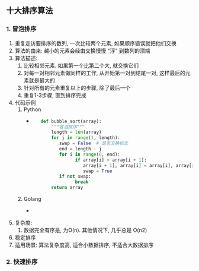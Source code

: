 ## 十大排序算法
### 1. 冒泡排序
1. 重复走访要排序的数列, 一次比较两个元素, 如果顺序错误就把他们交换
2. 算法的由来: 越小的元素会经由交换慢慢 "浮" 到数列的顶端
3. 算法描述:
   1. 比较相邻元素. 如果第一个比第二个大, 就交换它们
   2. 对每一对相邻元素做同样的工作, 从开始第一对到结尾一对, 这样最后的元素就是最大的
   3. 针对所有的元素重复以上的步骤, 除了最后一个
   4. 重复1-3步骤, 直到排序完成
4. 代码示例
   1. Python
      * ```python
           def bubble_sort(array):
               """冒泡排序"""
               length = len(array)
               for j in range(1, length):
                  swap = False  # 是否交换标志
                  end = length - j
                  for i in range(0, end):
                        if array[i] > array[i + 1]:
                           array[i + 1], array[i] = array[i], array[i + 1]
                           swap = True
                  if not swap:
                        break
               return array
           ```
   2. Golang
      * ```
           
        ```
5. 复杂度:
   1. 数据完全有序是, 为O(n). 其他情况下, 几乎总是 O(n2)
6. 稳定排序
7. 适用场景: 算法复杂度高, 适合小数据排序, 不适合大数据排序

### 2. 快速排序